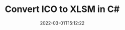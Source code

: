 ---
############################# Static ############################
layout: "auto-gen-conversion"
date: 2022-03-01T15:12:22
draft: false
otherformats: bmp dcm emf emz gif ico jp2 jpeg jpg png pps ppsx ppt pptx psb psd svg svgz tga tif tiff webp wmf wmz
breadcrumb: ICO to XLSM in C#

############################# Head ############################
head_title: "ICO to XLSM Converter in C#"
head_description: "Convert ICO to XLSM in .NET using a few lines of code. Use the GroupDocs Document Conversion API to convert over 160 file formats."

############################# Header ############################
title: "Convert ICO to XLSM in C#"
description: "ICO to XLSM conversion with a few lines of .NET code"
bg_image: "https://cms.admin.containerize.com/templates/aspose/App_Themes/V3/images/bg/header1.png"
bg_overlay: false
button:
    enable: true

############################# SubMenu ############################
submenu:
    enable: true

    left:
        img_alt: "GroupDocs.Conversion for .NET"
        image: "https://cms.admin.containerize.com/templates/groupdocs/images/product-logos/90x90-noborder/groupdocs-conversion-net.png"
        product: "GroupDocs.Conversion"
        platform: ".NET"

    

############################# About ############################
about:
    enable: true
    title: "About GroupDocs.Conversion для .NET API"
    content: |
        [GroupDocs.Conversion for .NET](https://products.groupdocs.com/conversion/net/) can be used to convert Microsoft Word, Excel, PowerPoint, PDF, Visio and other formats. GroupDocs.Conversion is a standalone API that is suitable for back-end and internal systems where high performance is required. It does not depend on any software such as Microsoft or Open Office.
    

overview:
    enable: true
    content: |
        Convert your ICO files to XLSM in .NET easily. You can use just a couple of C# code lines in any platform of your choice like - Windows, Linux, macOS.
        You can try ICO to XLSM conversion for free and evaluate conversion results quality.
        Along with simple file conversion scenarios you can try more advanced options for loading source ICO file and for saving output XLSM result. 
        
        For example, for the source ICO file you may use the following load options:

        * auto-detect file format;
        * specify password for protected files (if file format supports it);
        * replace missing fonts to preserve document appearance.
        
        There are also advanced convert options for the XLSM file:

        * convert specific document page or page range;
        * add a watermark to the converted XLSM file.

        Once conversion is completed you can save your XLSM file to the local file path or any third-party storage like FTP, Amazon S3, Google Drive, Dropbox etc.
        Please note - to convert ICO to XLSM there is no need for any additional software installed - like MS Office, Open Office, Adobe Acrobat Reader etc. 


############################# Steps ############################
steps:
    enable: true
    title_left: "Steps to convert ICO to XLSM in C#"
    content_left: |
        [GroupDocs.Conversion](https://products.groupdocs.com/conversion/net/) makes it easy for developers to convert a ICO file to XLSM with a few lines of code.

        * Create an instance of the Converter class and provide the file ICO with the full path
        * Create and set ConvertOptions for XLSM type.
        * Call the Converter.Convert method and pass the full path and format (XLSM) as a parameter
        
    title_right: "System Requirements"
    content_right: |
        Basic conversion with GroupDocs.Conversion for .NET can be done in just a few simple steps. Our APIs are supported on all major platforms and operating systems. Before executing the code below, make sure you have the following prerequisites installed on your system.

        * Operating systems: Microsoft Windows, Linux, MacOS
        * Development environments: Microsoft Visual Studio, Xamarin, MonoDevelop
        * Frameworks: .NET Framework, .NET Standard, .NET Core, Mono
        * Get the latest GroupDocs.Conversion for .NET from [Nuget](https://www.nuget.org/packages/groupdocs.conversion)
        
    code: |
        ```cs
        // Load ICO file
        var converter = new GroupDocs.Conversion.Converter("template.ico");
        // Set conversion parameters for XLSM format
        var convertOptions = converter.GetPossibleConversions()["xlsm"].ConvertOptions;
        // Convert to XLSM format
        converter.Convert("output.xlsm", convertOptions);        
        ```
        
demos:
    enable: true
    title: "ICO to XLSM Live Demo"
    content: |
       Convert ICO to XLSM now by visiting the [GroupDocs.Conversion App](https://products.groupdocs.app/conversion/family) website. Online demo has the following advantages
          

more_formats:
    enable: true
    title: "Other supported transformations ICO"
    content: "You can also convert ICO to many other file formats. Please see the list below."
       
       
back_to_top:
    enable: true
---